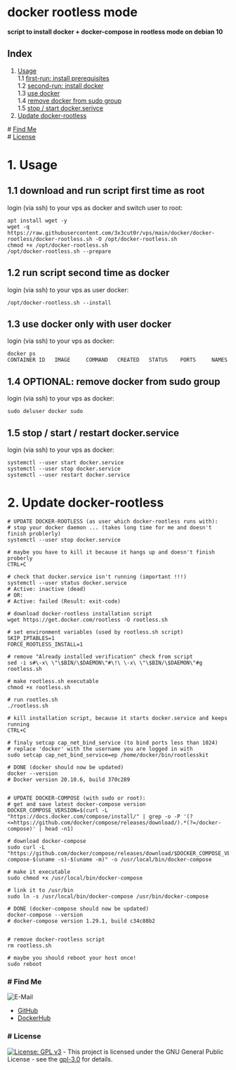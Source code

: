 # docker rootless mode

**script to install docker + docker-compose in rootless mode on debian 10**  

## Index

1. [Usage](#usage)  
  1.1 [first-run: install prerequisites](#first_run)  
  1.2 [second-run: install docker](#second_run)  
  1.3 [use docker](#use_docker)  
  1.4 [remove docker from sudo group](#rm_from_sudo)  
  1.5 [stop / start docker.serivce](#stop_start)  
2. [Update docker-rootless](#update)  

\# [Find Me](#findme)  
\# [License](#license)  

# 1. Usage <a name="usage"></a>

## 1.1 download and run script first time as root <a name="first_run"></a>
login (via ssh) to your vps as docker and switch user to root:
```shell
apt install wget -y
wget -q https://raw.githubusercontent.com/3x3cut0r/vps/main/docker/docker-rootless/docker-rootless.sh -O /opt/docker-rootless.sh
chmod +x /opt/docker-rootless.sh
/opt/docker-rootless.sh --prepare

```

## 1.2 run script second time as docker <a name="second_run"></a>
login (via ssh) to your vps as user docker:
```shell
/opt/docker-rootless.sh --install

```

## 1.3 use docker only with user docker <a name="use_docker"></a>
login (via ssh) to your vps as docker:
```shell
docker ps
CONTAINER ID   IMAGE     COMMAND   CREATED   STATUS    PORTS     NAMES
```

## 1.4 OPTIONAL: remove docker from sudo group <a name="rm_from_sudo"></a>
login (via ssh) to your vps as docker:
```shell
sudo deluser docker sudo

```

## 1.5 stop / start / restart docker.service <a name="stop_start"></a>
login (via ssh) to your vps as docker:
```shell
systemctl --user start docker.service
systemctl --user stop docker.service
systemctl --user restart docker.service

```

# 2. Update docker-rootless <a name="update"></a>
```shell
# UPDATE DOCKER-ROOTLESS (as user which docker-rootless runs with):
# stop your docker daemon ... (takes long time for me and doesn't finish problerly)
systemctl --user stop docker.service

# maybe you have to kill it because it hangs up and doesn't finish proberly
CTRL+C

# check that docker.service isn't running (important !!!)
systemctl --user status docker.service
# Active: inactive (dead)
# OR:
# Active: failed (Result: exit-code)

# download docker-rootless installation script
wget https://get.docker.com/rootless -O rootless.sh

# set environment variables (used by rootless.sh script)
SKIP_IPTABLES=1
FORCE_ROOTLESS_INSTALL=1

# remove "Already installed verification" check from script
sed -i s#\-x\ \"\$BIN/\$DAEMON\"#\!\ \-x\ \"\$BIN/\$DAEMON\"#g rootless.sh

# make rootless.sh executable
chmod +x rootless.sh

# run rootles.sh
./rootless.sh

# kill installation script, because it starts docker.service and keeps running
CTRL+C

# finaly setcap cap_net_bind_service (to bind ports less than 1024)
# replace 'docker' with the username you are logged in with
sudo setcap cap_net_bind_service=ep /home/docker/bin/rootlesskit

# DONE (docker should now be updated)
docker --version
# Docker version 20.10.6, build 370c289


# UPDATE DOCKER-COMPOSE (with sudo or root):
# get and save latest docker-compose version
DOCKER_COMPOSE_VERSION=$(curl -L "https://docs.docker.com/compose/install/" | grep -o -P '(?<=https://github.com/docker/compose/releases/download/).*(?=/docker-compose)' | head -n1)

# download docker-compose
sudo curl -L "https://github.com/docker/compose/releases/download/$DOCKER_COMPOSE_VERSION/docker-compose-$(uname -s)-$(uname -m)" -o /usr/local/bin/docker-compose

# make it executable
sudo chmod +x /usr/local/bin/docker-compose

# link it to /usr/bin
sudo ln -s /usr/local/bin/docker-compose /usr/bin/docker-compose

# DONE (docker-compose should now be updated)
docker-compose --version
# docker-compose version 1.29.1, build c34c88b2


# remove docker-rootless script
rm rootless.sh

# maybe you should reboot your host once!
sudo reboot
```

### # Find Me <a name="findme"></a>

![E-Mail](https://img.shields.io/badge/E--Mail-executor55%40gmx.de-red)
* [GitHub](https://github.com/3x3cut0r)
* [DockerHub](https://hub.docker.com/u/3x3cut0r)

### # License <a name="license"></a>

[![License: GPL v3](https://img.shields.io/badge/License-GPLv3-blue.svg)](https://www.gnu.org/licenses/gpl-3.0) - This project is licensed under the GNU General Public License - see the [gpl-3.0](https://www.gnu.org/licenses/gpl-3.0.en.html) for details.
